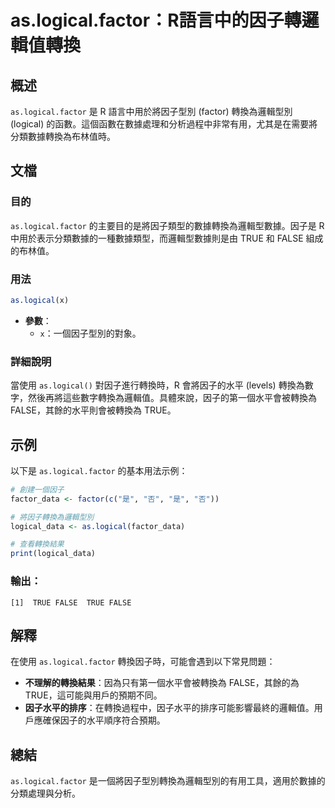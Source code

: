 <!--
Meta Description: # as.logical.factor：R語言中的因子轉邏輯值轉換 ## 概述 `as.logical.factor` 是 R 語言中用於將因子型別 (factor) 轉換為邏輯型別 (logical) 的函數。這個函數在數據處理和分析過程中非常有用，尤其是在需要將分類數據轉換為布林值時。 ## 文...
Meta Keywords: logical, factor, true, false, factor_data
-->

# as.logical.factor：R語言中的因子轉邏輯值轉換

## 概述
`as.logical.factor` 是 R 語言中用於將因子型別 (factor) 轉換為邏輯型別 (logical) 的函數。這個函數在數據處理和分析過程中非常有用，尤其是在需要將分類數據轉換為布林值時。

## 文檔
### 目的
`as.logical.factor` 的主要目的是將因子類型的數據轉換為邏輯型數據。因子是 R 中用於表示分類數據的一種數據類型，而邏輯型數據則是由 TRUE 和 FALSE 組成的布林值。

### 用法
```R
as.logical(x)
```
- **參數**：
  - `x`：一個因子型別的對象。

### 詳細說明
當使用 `as.logical()` 對因子進行轉換時，R 會將因子的水平 (levels) 轉換為數字，然後再將這些數字轉換為邏輯值。具體來說，因子的第一個水平會被轉換為 FALSE，其餘的水平則會被轉換為 TRUE。

## 示例
以下是 `as.logical.factor` 的基本用法示例：

```R
# 創建一個因子
factor_data <- factor(c("是", "否", "是", "否"))

# 將因子轉換為邏輯型別
logical_data <- as.logical(factor_data)

# 查看轉換結果
print(logical_data)
```

### 輸出：
```
[1]  TRUE FALSE  TRUE FALSE
```

## 解釋
在使用 `as.logical.factor` 轉換因子時，可能會遇到以下常見問題：
- **不理解的轉換結果**：因為只有第一個水平會被轉換為 FALSE，其餘的為 TRUE，這可能與用戶的預期不同。
- **因子水平的排序**：在轉換過程中，因子水平的排序可能影響最終的邏輯值。用戶應確保因子的水平順序符合預期。

## 總結
`as.logical.factor` 是一個將因子型別轉換為邏輯型別的有用工具，適用於數據的分類處理與分析。